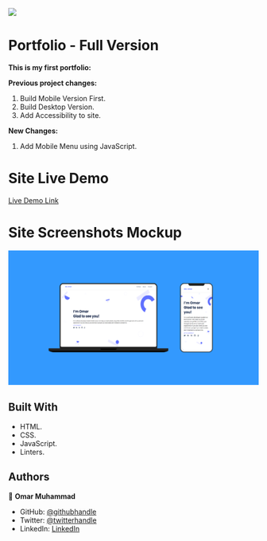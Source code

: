 ![](https://img.shields.io/badge/Microverse-blueviolet)

# Portfolio - Full Version

  **This is my first portfolio:**

  **Previous project changes:**
  1. Build Mobile Version First.
  2. Build Desktop Version.
  3. Add Accessibility to site.

  **New Changes:**
  1. Add Mobile Menu using JavaScript.


# Site Live Demo
  [Live Demo Link](https://omar-muhamad.github.io/Portfolio-Full-Vesion/)


# Site Screenshots Mockup

  ![screenshot](./images/WebSite-Mockup.png) 
  

## Built With

- HTML.
- CSS.
- JavaScript.
- Linters.


## Authors

👤 **Omar Muhammad**

- GitHub: [@githubhandle](https://github.com/Omar-Muhamad)
- Twitter: [@twitterhandle](https://twitter.com/Eng_OmarMuhamad)
- LinkedIn: [LinkedIn](https://www.linkedin.com/in/eng-omarmuhammad/)
